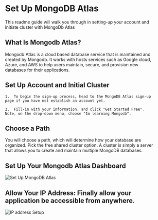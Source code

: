 # Set Up MongoDB Atlas

This readme guide will walk you through in setting-up your account and initiate cluster with MongoDb Atlas

## What Is Mongodb Atlas?

Mongodb Atlas is a cloud based database service that is maintained and created by Mongodb. It works with hosts services such as Google cloud, Azure, and AWS to help users maintain, secure, and provision new databases for their applications.

## Set Up Account and Initial Cluster

    1.  To begin the sign-up process, head to the MongoDB Atlas sign-up page if you have not establish an account yet.

    2.  Fill-in with your information, and click "Get Started Free".  Note, on the drop-down menu, choose "Im learning Mongodb".

## Choose a Path

You will choose a path, which will determine how your database are organized. Pick the free shared cluster option. A cluster is simply a server that allows you to create and maintain multiple MongoDB databases.

## Set Up Your Mongodb Atlas Dashboard

![Set Up MongoDB Atlas](../week-17-nosql/idealsetup.png)

## Allow Your IP Address: Finally allow your application be accessible from anywhere.

![IP address Setup](../week-17-nosql/ip.png)

